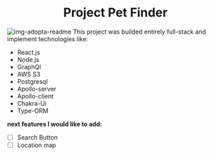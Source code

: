 <H1 align="center"> Project Pet Finder
  </H1>
  
  ![img-adopta-readme](https://user-images.githubusercontent.com/70343929/98041666-13bebd00-1e01-11eb-952d-94eb5c210537.png)
  This project was builded entirely full-stack 
  and implement technologies like:
- React.js
- Node.js
- GraphQl
- AWS S3
- Postgresql
- Apollo-server
- Apollo-client
- Chakra-Ui 
- Type-ORM

**next features I would like to add:**

- [ ] Search Button
- [ ] Location map
